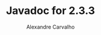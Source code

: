 ---
title: Javadoc for 2.3.3
author: Alexandre Carvalho
menu_title: 2.3.3
category: javadoc_docs
layout: iframe
iframe_url: /docs/2.3.3/javadoc/overview-summary.html
order: 1
---